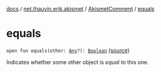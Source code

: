 [docs](../../index.md) / [net.thauvin.erik.akismet](../index.md) / [AkismetComment](index.md) / [equals](./equals.md)

# equals

`open fun equals(other: `[`Any`](https://kotlinlang.org/api/latest/jvm/stdlib/kotlin/-any/index.html)`?): `[`Boolean`](https://kotlinlang.org/api/latest/jvm/stdlib/kotlin/-boolean/index.html) [(source)](https://github.com/ethauvin/akismet-kotlin/tree/master/src/main/kotlin/net/thauvin/erik/akismet/AkismetComment.kt#L269)

Indicates whether some other object is *equal to* this one.

